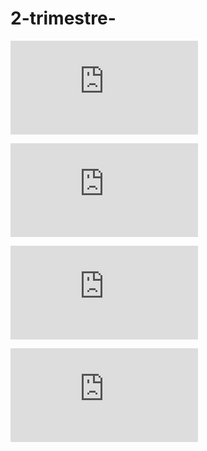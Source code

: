 # 2-trimestre-

![Moldes](https://github.com/aRnAu1012/2-trimestre-/blob/main/Moldes.md)

![3D](https://github.com/aRnAu1012/2-trimestre-/blob/main/3D.MD)

![CNC](https://github.com/aRnAu1012/2-trimestre-/blob/main/CNC.MD)

![ONSHAPE.MD](https://github.com/aRnAu1012/2-trimestre-/blob/main/onshape.MD)
